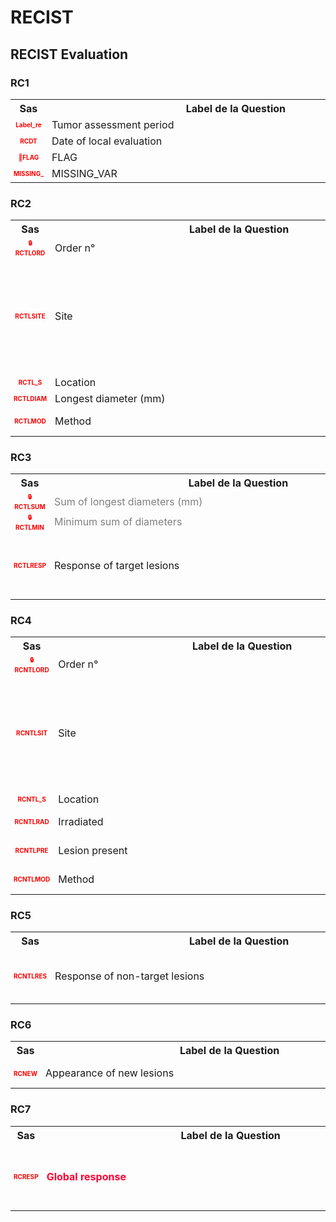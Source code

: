 # RECIST 
## RECIST Evaluation 
### RC1 

<table style='width:100%;'>
<tr>
<th style='width:50px; text-align:center;'><strong>Sas</strong></th>
<th style='width:600px; text-align:center;'><strong>&nbsp;&nbsp;&nbsp;&nbsp;&nbsp;&nbsp;&nbsp;&nbsp;&nbsp;&nbsp;&nbsp;&nbsp;&nbsp;&nbsp;&nbsp;&nbsp;&nbsp;&nbsp;&nbsp;&nbsp;&nbsp;&nbsp;&nbsp;&nbsp;&nbsp;&nbsp;&nbsp;&nbsp;&nbsp;&nbsp;&nbsp;&nbsp;&nbsp;&nbsp;&nbsp;&nbsp;&nbsp;&nbsp;&nbsp;&nbsp;&nbsp;&nbsp;&nbsp;&nbsp;&nbsp;&nbsp;&nbsp;&nbsp;&nbsp;&nbsp;Label&nbsp;de&nbsp;la&nbsp;Question&nbsp;&nbsp;&nbsp;&nbsp;&nbsp;&nbsp;&nbsp;&nbsp;&nbsp;&nbsp;&nbsp;&nbsp;&nbsp;&nbsp;&nbsp;&nbsp;&nbsp;&nbsp;&nbsp;&nbsp;&nbsp;&nbsp;&nbsp;&nbsp;&nbsp;&nbsp;&nbsp;&nbsp;&nbsp;&nbsp;&nbsp;&nbsp;&nbsp;&nbsp;&nbsp;&nbsp;&nbsp;&nbsp;&nbsp;&nbsp;&nbsp;&nbsp;&nbsp;&nbsp;&nbsp;&nbsp;&nbsp;&nbsp;&nbsp;&nbsp;</strong></th>
<th style='width:300px; text-align:center;'><strong>&nbsp;&nbsp;&nbsp;&nbsp;&nbsp;&nbsp;&nbsp;&nbsp;Check&nbsp;&nbsp;&nbsp;&nbsp;&nbsp;&nbsp;&nbsp;&nbsp;</strong></th>
<th style='width:300px; text-align:center;'><strong>&nbsp;&nbsp;&nbsp;&nbsp;&nbsp;&nbsp;&nbsp;&nbsp;Réponses&nbsp;possibles&nbsp;&nbsp;&nbsp;&nbsp;&nbsp;&nbsp;&nbsp;&nbsp;</strong></th>
</tr>
<tr>
 <tr> 
<td style='width:50px; text-align:center; color:red; font-size: 10px;'> <b> Label_re </b></td> 
 <td style='width:600px; text-align:left;'> Tumor assessment period</td>
 <td style='width:600px; text-align:left;'>   </td>
 <td style='width:300px; text-align:center;'> Char - 1 </td> 
 </tr>
 <tr> 
<td style='width:50px; text-align:center; color:red; font-size: 10px;'> <b> RCDT </b></td> 
 <td style='width:600px; text-align:left;'> Date of local evaluation</td>
 <td style='width:600px; text-align:left;'>   </td>
 <td style='width:300px; text-align:center;'> 📅 DD/MM/YYYY  </td> 
 </tr>
 <tr> 
<td style='width:50px; text-align:center; color:red; font-size: 10px;'> <b> 👻FLAG </b></td> 
 <td style='width:600px; text-align:left;'> FLAG</td>
 <td style='width:600px; text-align:left;'>  <details> <summary>1 EditCheck </summary><table><tr><td> Read Only:[Recist.*][RC1.*][FLAG]</td> </tr><tr> <td> <pre><code class='javascript'>#Action Expression 
true; 
#data Expression 
'1'; 
</code></pre> </td><td> </td> </tr></table></details> </td>
 <td style='width:300px; text-align:center;'> Char - 50 </td> 
 </tr>
 <tr> 
<td style='width:50px; text-align:center; color:red; font-size: 10px;'> <b> MISSING_ </b></td> 
 <td style='width:600px; text-align:left;'> MISSING_VAR</td>
 <td style='width:600px; text-align:left;'>   </td>
 <td style='width:300px; text-align:center;'> Num - 50 </td> 
 </tr>
</table>

### RC2 

<table style='width:100%;'>
<tr>
<th style='width:50px; text-align:center;'><strong>Sas</strong></th>
<th style='width:600px; text-align:center;'><strong>&nbsp;&nbsp;&nbsp;&nbsp;&nbsp;&nbsp;&nbsp;&nbsp;&nbsp;&nbsp;&nbsp;&nbsp;&nbsp;&nbsp;&nbsp;&nbsp;&nbsp;&nbsp;&nbsp;&nbsp;&nbsp;&nbsp;&nbsp;&nbsp;&nbsp;&nbsp;&nbsp;&nbsp;&nbsp;&nbsp;&nbsp;&nbsp;&nbsp;&nbsp;&nbsp;&nbsp;&nbsp;&nbsp;&nbsp;&nbsp;&nbsp;&nbsp;&nbsp;&nbsp;&nbsp;&nbsp;&nbsp;&nbsp;&nbsp;&nbsp;Label&nbsp;de&nbsp;la&nbsp;Question&nbsp;&nbsp;&nbsp;&nbsp;&nbsp;&nbsp;&nbsp;&nbsp;&nbsp;&nbsp;&nbsp;&nbsp;&nbsp;&nbsp;&nbsp;&nbsp;&nbsp;&nbsp;&nbsp;&nbsp;&nbsp;&nbsp;&nbsp;&nbsp;&nbsp;&nbsp;&nbsp;&nbsp;&nbsp;&nbsp;&nbsp;&nbsp;&nbsp;&nbsp;&nbsp;&nbsp;&nbsp;&nbsp;&nbsp;&nbsp;&nbsp;&nbsp;&nbsp;&nbsp;&nbsp;&nbsp;&nbsp;&nbsp;&nbsp;&nbsp;</strong></th>
<th style='width:300px; text-align:center;'><strong>&nbsp;&nbsp;&nbsp;&nbsp;&nbsp;&nbsp;&nbsp;&nbsp;Check&nbsp;&nbsp;&nbsp;&nbsp;&nbsp;&nbsp;&nbsp;&nbsp;</strong></th>
<th style='width:300px; text-align:center;'><strong>&nbsp;&nbsp;&nbsp;&nbsp;&nbsp;&nbsp;&nbsp;&nbsp;Réponses&nbsp;possibles&nbsp;&nbsp;&nbsp;&nbsp;&nbsp;&nbsp;&nbsp;&nbsp;</strong></th>
</tr>
<tr>
 <tr> 
<td style='width:50px; text-align:center; color:red; font-size: 10px;'> <b> 🔒RCTLORD </b></td> 
 <td style='width:600px; text-align:left;'> Order n°</td>
 <td style='width:600px; text-align:left;'>  <details> <summary>1 EditCheck </summary><table><tr><td> DVA:[Recist.*][RC2.*][RCTLORD]</td> </tr><tr> <td> <pre><code class='javascript'>#Action Expression 
!isEmpty([Recist.1][RC2.@][RCTLSITE]); 
#data Expression 
GroupInstanceNo; 
</code></pre> </td><td> </td> </tr></table></details> </td>
 <td style='width:300px; text-align:center;'> Char - 100 </td> 
 </tr>
 <tr> 
<td style='width:50px; text-align:center; color:red; font-size: 10px;'> <b> RCTLSITE </b></td> 
 <td style='width:600px; text-align:left;'> Site</td>
 <td style='width:600px; text-align:left;'>  <details> <summary>2 EditCheck </summary><table><tr><td> 7:[Recist.*][RC2.*][RCTLSITE]</td> </tr><tr> <td> <pre><code class='javascript'>#Action Expression 
FormInstanceNo>1; 
#data Expression 
 
</code></pre> </td><td> </td> </tr><tr><td> DVA:[Recist.*][RC2.*][RCTLSITE]</td> </tr><tr> <td> <pre><code class='javascript'>#Action Expression 
FormInstanceNo>1 && !isEmpty([Recist.1][RC2][RCTLSITE]); 
#data Expression 
[Recist.1][RC2.@][RCTLSITE]; 
</code></pre> </td><td> </td> </tr></table></details> </td>
 <td style='width:300px; text-align:center;'> 🔘 1 - <b>Colon</b> <br>🔘 2 - <b>Lung</b> <br>🔘 3 - <b>Liver</b> <br>🔘 4 - <b>Bone</b> <br>🔘 5 - <b>Brain</b> <br>🔘 6 - <b>Nodes</b> <br>🔘 7 - <b>Rectum</b> <br>🔘 8 - <b>Kidneys/Adrenals</b> <br>🔘 99 - <b>Other</b> <br> </td> 
 </tr>
 <tr> 
<td style='width:50px; text-align:center; color:red; font-size: 10px;'> <b> RCTL_S </b></td> 
 <td style='width:600px; text-align:left;'> Location</td>
 <td style='width:600px; text-align:left;'>  <details> <summary>2 EditCheck </summary><table><tr><td> DVA:[Recist.*][RC2.*][RCTL_S]</td> </tr><tr> <td> <pre><code class='javascript'>#Action Expression 
FormInstanceNo>1 && !isEmpty([Recist.1][RC2.@][RCTL_S]); 
#data Expression 
[Recist.1][RC2.@][RCTL_S]; 
</code></pre> </td><td> </td> </tr><tr><td> 7:[Recist.*][RC2.*][RCTL_S]</td> </tr><tr> <td> <pre><code class='javascript'>#Action Expression 
FormInstanceNo>1; 
#data Expression 
 
</code></pre> </td><td> </td> </tr></table></details> </td>
 <td style='width:300px; text-align:center;'> Char - 50 </td> 
 </tr>
 <tr> 
<td style='width:50px; text-align:center; color:red; font-size: 10px;'> <b> RCTLDIAM </b></td> 
 <td style='width:600px; text-align:left;'> Longest diameter (mm)</td>
 <td style='width:600px; text-align:left;'>  <details> <summary>2 EditCheck </summary><table><tr><td> 2:[Recist.*][RC2.*][RCTLDIAM]</td> </tr><tr> <td> <pre><code class='javascript'>#Action Expression 
!isEmpty([Recist.1][RC2.@][RCTLSITE]) && [Recist][RC3][RCTLRESP] != '5'; 
#data Expression 
 
</code></pre> </td><td> This item is required.</td> </tr><tr><td> Enabled:[Recist.*][RC2.*][RCTLDIAM]</td> </tr><tr> <td> <pre><code class='javascript'>#Action Expression 
!isEmpty([Recist.1][RC2.@][RCTLSITE]); 
#data Expression 
 
</code></pre> </td><td> </td> </tr></table></details> </td>
 <td style='width:300px; text-align:center;'> Num - 3 </td> 
 </tr>
 <tr> 
<td style='width:50px; text-align:center; color:red; font-size: 10px;'> <b> RCTLMOD </b></td> 
 <td style='width:600px; text-align:left;'> Method</td>
 <td style='width:600px; text-align:left;'>  <details> <summary>2 EditCheck </summary><table><tr><td> 2:[Recist.*][RC2.*][RCTLMOD]</td> </tr><tr> <td> <pre><code class='javascript'>#Action Expression 
[Recist][RC3][RCTLRESP] != '5' && !isEmpty([Recist.1][RC2.@][RCTLSITE]); 
#data Expression 
 
</code></pre> </td><td> This item is required.</td> </tr><tr><td> Enabled:[Recist.*][RC2.*][RCTLMOD]</td> </tr><tr> <td> <pre><code class='javascript'>#Action Expression 
!isEmpty([Recist.1][RC2.@][RCTLSITE]); 
#data Expression 
 
</code></pre> </td><td> </td> </tr></table></details> </td>
 <td style='width:300px; text-align:center;'> 🔘 1 - <b>CT SCAN</b> <br>🔘 2 - <b>MRI</b> <br> </td> 
 </tr>
</table>

### RC3 

<table style='width:100%;'>
<tr>
<th style='width:50px; text-align:center;'><strong>Sas</strong></th>
<th style='width:600px; text-align:center;'><strong>&nbsp;&nbsp;&nbsp;&nbsp;&nbsp;&nbsp;&nbsp;&nbsp;&nbsp;&nbsp;&nbsp;&nbsp;&nbsp;&nbsp;&nbsp;&nbsp;&nbsp;&nbsp;&nbsp;&nbsp;&nbsp;&nbsp;&nbsp;&nbsp;&nbsp;&nbsp;&nbsp;&nbsp;&nbsp;&nbsp;&nbsp;&nbsp;&nbsp;&nbsp;&nbsp;&nbsp;&nbsp;&nbsp;&nbsp;&nbsp;&nbsp;&nbsp;&nbsp;&nbsp;&nbsp;&nbsp;&nbsp;&nbsp;&nbsp;&nbsp;Label&nbsp;de&nbsp;la&nbsp;Question&nbsp;&nbsp;&nbsp;&nbsp;&nbsp;&nbsp;&nbsp;&nbsp;&nbsp;&nbsp;&nbsp;&nbsp;&nbsp;&nbsp;&nbsp;&nbsp;&nbsp;&nbsp;&nbsp;&nbsp;&nbsp;&nbsp;&nbsp;&nbsp;&nbsp;&nbsp;&nbsp;&nbsp;&nbsp;&nbsp;&nbsp;&nbsp;&nbsp;&nbsp;&nbsp;&nbsp;&nbsp;&nbsp;&nbsp;&nbsp;&nbsp;&nbsp;&nbsp;&nbsp;&nbsp;&nbsp;&nbsp;&nbsp;&nbsp;&nbsp;</strong></th>
<th style='width:300px; text-align:center;'><strong>&nbsp;&nbsp;&nbsp;&nbsp;&nbsp;&nbsp;&nbsp;&nbsp;Check&nbsp;&nbsp;&nbsp;&nbsp;&nbsp;&nbsp;&nbsp;&nbsp;</strong></th>
<th style='width:300px; text-align:center;'><strong>&nbsp;&nbsp;&nbsp;&nbsp;&nbsp;&nbsp;&nbsp;&nbsp;Réponses&nbsp;possibles&nbsp;&nbsp;&nbsp;&nbsp;&nbsp;&nbsp;&nbsp;&nbsp;</strong></th>
</tr>
<tr>
 <tr> 
<td style='width:50px; text-align:center; color:red; font-size: 10px;'> <b> 🔒RCTLSUM </b></td> 
 <td style='width:600px; text-align:left;'> <font color="#808080">Sum of longest diameters (mm)</font></td>
 <td style='width:600px; text-align:left;'>  <details> <summary>1 EditCheck </summary><table><tr><td> DVA:[Recist.*][RC3.*][RCTLSUM]</td> </tr><tr> <td> <pre><code class='javascript'>#Action Expression 
true; 
#data Expression 
var res = 0;
var resp = 0;

res = Number([Recist.@][RC2.1][RCTLDIAM]) + Number([Recist.@][RC2.2][RCTLDIAM])+ Number([Recist.@][RC2.3][RCTLDIAM]) + Number([Recist.@][RC2.4][RCTLDIAM]) + Number([Recist.@][RC2.5][RCTLDIAM]);

resp = [Recist][RC3][RCTLRESP];

if (resp == 5)
    '';
else if (res == 0)
    '0';
else
    res; 
</code></pre> </td><td> </td> </tr></table></details> </td>
 <td style='width:300px; text-align:center;'> Num - 4 </td> 
 </tr>
 <tr> 
<td style='width:50px; text-align:center; color:red; font-size: 10px;'> <b> 🔒RCTLMIN </b></td> 
 <td style='width:600px; text-align:left;'> <font color="#808080">Minimum sum of diameters</font></td>
 <td style='width:600px; text-align:left;'>  <details> <summary>2 EditCheck </summary><table><tr><td> 2:[Recist.*][RC3.*][RCTLMIN]</td> </tr><tr> <td> <pre><code class='javascript'>#Action Expression 
[Recist][RC3][RCTLRESP] != '5'; 
#data Expression 
 
</code></pre> </td><td> This item is required.</td> </tr><tr><td> DVA:[Recist.*][RC3.*][RCTLMIN]</td> </tr><tr> <td> <pre><code class='javascript'>#Action Expression 
true; 
#data Expression 
var res = 0;
var l1 =  [Recist.@][RC2.1][RCTLDIAM];
var l2 =  [Recist.@][RC2.2][RCTLDIAM];
var l3 =  [Recist.@][RC2.3][RCTLDIAM];
var l4 =  [Recist.@][RC2.4][RCTLDIAM];
var l5 =  [Recist.@][RC2.5][RCTLDIAM];

var l1p =  [Recist.1][RC2.1][RCTLDIAM];
var l2p =  [Recist.1][RC2.2][RCTLDIAM];
var l3p =  [Recist.1][RC2.3][RCTLDIAM];
var l4p =  [Recist.1][RC2.4][RCTLDIAM];
var l5p =  [Recist.1][RC2.5][RCTLDIAM];

res = Number([Recist.@][RC2.1][RCTLDIAM]) + Number([Recist.@][RC2.2][RCTLDIAM])+ Number([Recist.@][RC2.3][RCTLDIAM]) + Number([Recist.@][RC2.4][RCTLDIAM]) + Number([Recist.@][RC2.5][RCTLDIAM]);

if ([Recist.<][RC3][RCTLMIN]<res  
|| ( isEmpty(l1) && !isEmpty(l1p))
|| ( isEmpty(l2) && !isEmpty(l2p))
|| ( isEmpty(l3) && !isEmpty(l3p))
|| ( isEmpty(l4) && !isEmpty(l4p))
|| ( isEmpty(l5) && !isEmpty(l5p))
 )[Recist.<][RC3][RCTLMIN];

else res; 
</code></pre> </td><td> </td> </tr></table></details> </td>
 <td style='width:300px; text-align:center;'> Num - 5 </td> 
 </tr>
 <tr> 
<td style='width:50px; text-align:center; color:red; font-size: 10px;'> <b> RCTLRESP </b></td> 
 <td style='width:600px; text-align:left;'> Response of target lesions</td>
 <td style='width:600px; text-align:left;'>  <details> <summary>7 EditCheck </summary><table><tr><td> Valid:[Recist.*][RC3.*][RCTLRESP]</td> </tr><tr> <td> <pre><code class='javascript'>#Action Expression 
var res=true;
if ([Recist][RC3][RCTLRESP]==1) {
if(
( [Recist][RC2.1][RCTLSITE]=='6' && [Recist][RC2.1][RCTLDIAM]>9 ) 
||
([Recist][RC2.1][RCTLSITE]!='6' && !isEmpty([Recist][RC2.1][RCTLSITE]) && 
[Recist][RC2.1][RCTLDIAM]>0 )  )res=false;

else if(
( [Recist][RC2.2][RCTLSITE]=='6' && [Recist][RC2.2][RCTLDIAM]>9 ) 
||
([Recist][RC2.2][RCTLSITE]!='6' && !isEmpty([Recist][RC2.2][RCTLSITE]) && 
[Recist][RC2.2][RCTLDIAM]>0 )  )res=false;

else if(
( [Recist][RC2.3][RCTLSITE]=='6' && [Recist][RC2.3][RCTLDIAM]>9 ) 
||
([Recist][RC2.3][RCTLSITE]!='6' && !isEmpty([Recist][RC2.3][RCTLSITE]) && 
[Recist][RC2.3][RCTLDIAM]>0 )  )res=false;

else if(
( [Recist][RC2.4][RCTLSITE]=='6' && [Recist][RC2.4][RCTLDIAM]>9 ) 
||
([Recist][RC2.4][RCTLSITE]!='6' && !isEmpty([Recist][RC2.4][RCTLSITE]) && 
[Recist][RC2.4][RCTLDIAM]>0 )  )res=false;


else if(
( [Recist][RC2.5][RCTLSITE]=='6' && [Recist][RC2.5][RCTLDIAM]>9 ) 
||
([Recist][RC2.5][RCTLSITE]!='6' && !isEmpty([Recist][RC2.5][RCTLSITE]) && 
[Recist][RC2.5][RCTLDIAM]>0 )  )res=false;
}



res; 
#data Expression 
 
</code></pre> </td><td> Sum of longest diameters has to be 0 for a complete response, actualy the sum is [Recist][RC3][RCTLSUM] . Please correct.</td> </tr><tr><td> Valid:[Recist.*][RC3.*][RCTLRESP]</td> </tr><tr> <td> <pre><code class='javascript'>#Action Expression 
var sbaseline = Number([Recist.1][RC3][RCTLSUM]);
var sactuel = Number([Recist.@][RC3][RCTLSUM]);

if ( ( (1 -(sactuel / sbaseline) >= 0.3)  && [Recist][RC3][RCTLRESP]=='2') ||
([Recist][RC3][RCTLRESP]!='2') ) true;
else false; 
#data Expression 
 
</code></pre> </td><td> Sum on longest lesion has to decrease at least 30 % from baseline assessment to be evaluate as partial response, please verify.</td> </tr><tr><td> Valid:[Recist.*][RC3.*][RCTLRESP]</td> </tr><tr> <td> <pre><code class='javascript'>#Action Expression 
((Number([Recist.@][RC3][RCTLSUM]) / Number([Recist.@][RC3][RCTLMIN]) -1 )>=0.2   


&& [Recist.@][RC3][RCTLRESP]=='4' ) || [Recist.@][RC3][RCTLRESP] !='4' || [Recist.@][RC6][RCNEW] != '0'; 
#data Expression 
 
</code></pre> </td><td> An increase from Nadir to the sum is expected from 20 % (or appearance of new lesions), please verify.</td> </tr><tr><td> 21:[Recist.*][RC3.*][RCTLRESP]</td> </tr><tr> <td> <pre><code class='javascript'>#Action Expression 
FormInstanceNo == '1'; 
#data Expression 
 
</code></pre> </td><td> </td> </tr><tr><td> Valid:[Recist.*][RC3.*][RCTLRESP]</td> </tr><tr> <td> <pre><code class='javascript'>#Action Expression 
[Recist][RC3][RCTLRESP]==5 || 
(
( isEmpty([Recist][RC2.1][RCTLSITE]) ||
 ( !isEmpty([Recist][RC2.1][RCTLSITE]) && !isEmpty([Recist][RC2.1][RCTLDIAM]) ))
&&
( isEmpty([Recist][RC2.2][RCTLSITE]) ||
 ( !isEmpty([Recist][RC2.2][RCTLSITE]) && !isEmpty([Recist][RC2.2][RCTLDIAM]) ))
&&
( isEmpty([Recist][RC2.3][RCTLSITE]) ||
 ( !isEmpty([Recist][RC2.3][RCTLSITE]) && !isEmpty([Recist][RC2.3][RCTLDIAM]) ))
&&
( isEmpty([Recist][RC2.4][RCTLSITE]) ||
 ( !isEmpty([Recist][RC2.4][RCTLSITE]) && !isEmpty([Recist][RC2.4][RCTLDIAM]) ))
&&
( isEmpty([Recist][RC2.5][RCTLSITE]) ||
 ( !isEmpty([Recist][RC2.5][RCTLSITE]) && !isEmpty([Recist][RC2.5][RCTLDIAM]) ))
) 
#data Expression 
 
</code></pre> </td><td> A diameter is missing, please fill out or select "Not evaluable".</td> </tr><tr><td> Valid:[Recist.*][RC3.*][RCTLRESP]</td> </tr><tr> <td> <pre><code class='javascript'>#Action Expression 
var res=false;
if ([Recist][RC3][RCTLRESP]!='5' ) res=true;  

if (!isEmpty([Recist][RC2.1][RCTLSITE]) && isEmpty([Recist][RC2.1][RCTLDIAM])) res=true;
if (!isEmpty([Recist][RC2.2][RCTLSITE]) && isEmpty([Recist][RC2.2][RCTLDIAM])) res=true;
if (!isEmpty([Recist][RC2.3][RCTLSITE]) && isEmpty([Recist][RC2.3][RCTLDIAM]))res=true;
if (!isEmpty([Recist][RC2.4][RCTLSITE]) && isEmpty([Recist][RC2.4][RCTLDIAM])) res=true;
if (!isEmpty([Recist][RC2.5][RCTLSITE]) && isEmpty([Recist][RC2.5][RCTLDIAM])) res=true;


res; 
#data Expression 
 
</code></pre> </td><td> All the target are evaluated, the patient is evaluable, please correct.</td> </tr><tr><td> Valid:[Recist.*][RC3.*][RCTLRESP]</td> </tr><tr> <td> <pre><code class='javascript'>#Action Expression 
var res=false;
if ([Recist][RC3][RCTLRESP] =='1' ) res=true;  

else if ([Recist][RC3][RCTLSUM] != '0') res=true;
else res=false; 
#data Expression 
 
</code></pre> </td><td> If the sum of longest diameters is 0, the response should be "Complete response". Please correct.</td> </tr></table></details> </td>
 <td style='width:300px; text-align:center;'> 🔘 1 - <b>Complete response</b> <br>🔘 2 - <b>Partial response</b> <br>🔘 3 - <b>Stable disease</b> <br>🔘 4 - <b>Progressive disease</b> <br>🔘 5 - <b>Not evaluable</b> <br> </td> 
 </tr>
</table>

### RC4 

<table style='width:100%;'>
<tr>
<th style='width:50px; text-align:center;'><strong>Sas</strong></th>
<th style='width:600px; text-align:center;'><strong>&nbsp;&nbsp;&nbsp;&nbsp;&nbsp;&nbsp;&nbsp;&nbsp;&nbsp;&nbsp;&nbsp;&nbsp;&nbsp;&nbsp;&nbsp;&nbsp;&nbsp;&nbsp;&nbsp;&nbsp;&nbsp;&nbsp;&nbsp;&nbsp;&nbsp;&nbsp;&nbsp;&nbsp;&nbsp;&nbsp;&nbsp;&nbsp;&nbsp;&nbsp;&nbsp;&nbsp;&nbsp;&nbsp;&nbsp;&nbsp;&nbsp;&nbsp;&nbsp;&nbsp;&nbsp;&nbsp;&nbsp;&nbsp;&nbsp;&nbsp;Label&nbsp;de&nbsp;la&nbsp;Question&nbsp;&nbsp;&nbsp;&nbsp;&nbsp;&nbsp;&nbsp;&nbsp;&nbsp;&nbsp;&nbsp;&nbsp;&nbsp;&nbsp;&nbsp;&nbsp;&nbsp;&nbsp;&nbsp;&nbsp;&nbsp;&nbsp;&nbsp;&nbsp;&nbsp;&nbsp;&nbsp;&nbsp;&nbsp;&nbsp;&nbsp;&nbsp;&nbsp;&nbsp;&nbsp;&nbsp;&nbsp;&nbsp;&nbsp;&nbsp;&nbsp;&nbsp;&nbsp;&nbsp;&nbsp;&nbsp;&nbsp;&nbsp;&nbsp;&nbsp;</strong></th>
<th style='width:300px; text-align:center;'><strong>&nbsp;&nbsp;&nbsp;&nbsp;&nbsp;&nbsp;&nbsp;&nbsp;Check&nbsp;&nbsp;&nbsp;&nbsp;&nbsp;&nbsp;&nbsp;&nbsp;</strong></th>
<th style='width:300px; text-align:center;'><strong>&nbsp;&nbsp;&nbsp;&nbsp;&nbsp;&nbsp;&nbsp;&nbsp;Réponses&nbsp;possibles&nbsp;&nbsp;&nbsp;&nbsp;&nbsp;&nbsp;&nbsp;&nbsp;</strong></th>
</tr>
<tr>
 <tr> 
<td style='width:50px; text-align:center; color:red; font-size: 10px;'> <b> 🔒RCNTLORD </b></td> 
 <td style='width:600px; text-align:left;'> Order n°</td>
 <td style='width:600px; text-align:left;'>  <details> <summary>1 EditCheck </summary><table><tr><td> DVA:[Recist.*][RC4.*][RCNTLORD]</td> </tr><tr> <td> <pre><code class='javascript'>#Action Expression 
!isEmpty([Recist.1][RC4][RCNTLSIT]); 
#data Expression 
GroupInstanceNo; 
</code></pre> </td><td> </td> </tr></table></details> </td>
 <td style='width:300px; text-align:center;'> Char - 100 </td> 
 </tr>
 <tr> 
<td style='width:50px; text-align:center; color:red; font-size: 10px;'> <b> RCNTLSIT </b></td> 
 <td style='width:600px; text-align:left;'> Site</td>
 <td style='width:600px; text-align:left;'>  <details> <summary>2 EditCheck </summary><table><tr><td> 7:[Recist.*][RC4.*][RCNTLSIT]</td> </tr><tr> <td> <pre><code class='javascript'>#Action Expression 
FormInstanceNo>1; 
#data Expression 
 
</code></pre> </td><td> </td> </tr><tr><td> DVA:[Recist.*][RC4.*][RCNTLSIT]</td> </tr><tr> <td> <pre><code class='javascript'>#Action Expression 
FormInstanceNo>1 && !isEmpty([Recist.1][RC4.@][RCNTLSIT]); 
#data Expression 
[Recist.1][RC4.@][RCNTLSIT]; 
</code></pre> </td><td> </td> </tr></table></details> </td>
 <td style='width:300px; text-align:center;'> 🔘 1 - <b>Colon</b> <br>🔘 2 - <b>Lung</b> <br>🔘 3 - <b>Liver</b> <br>🔘 4 - <b>Bone</b> <br>🔘 5 - <b>Brain</b> <br>🔘 6 - <b>Nodes</b> <br>🔘 7 - <b>Rectum</b> <br>🔘 8 - <b>Kidneys/Adrenals</b> <br>🔘 99 - <b>Other</b> <br> </td> 
 </tr>
 <tr> 
<td style='width:50px; text-align:center; color:red; font-size: 10px;'> <b> RCNTL_S </b></td> 
 <td style='width:600px; text-align:left;'> Location</td>
 <td style='width:600px; text-align:left;'>  <details> <summary>2 EditCheck </summary><table><tr><td> 7:[Recist.*][RC4.*][RCNTL_S]</td> </tr><tr> <td> <pre><code class='javascript'>#Action Expression 
FormInstanceNo>1; 
#data Expression 
 
</code></pre> </td><td> </td> </tr><tr><td> DVA:[Recist.*][RC4.*][RCNTL_S]</td> </tr><tr> <td> <pre><code class='javascript'>#Action Expression 
!isEmpty([Recist.1][RC4.@][RCNTL_S]) && FormInstanceNo>1; 
#data Expression 
[Recist.1][RC4.@][RCNTL_S]; 
</code></pre> </td><td> </td> </tr></table></details> </td>
 <td style='width:300px; text-align:center;'> Char - 50 </td> 
 </tr>
 <tr> 
<td style='width:50px; text-align:center; color:red; font-size: 10px;'> <b> RCNTLRAD </b></td> 
 <td style='width:600px; text-align:left;'> Irradiated</td>
 <td style='width:600px; text-align:left;'>  <details> <summary>2 EditCheck </summary><table><tr><td> 2:[Recist.*][RC4.*][RCNTLRAD]</td> </tr><tr> <td> <pre><code class='javascript'>#Action Expression 
[Recist][RC5][RCNTLRES] != '4' && !isEmpty([Recist.1][RC4.@][RCNTLSIT]); 
#data Expression 
 
</code></pre> </td><td> This item is required.</td> </tr><tr><td> Enabled:[Recist.*][RC4.*][RCNTLRAD]</td> </tr><tr> <td> <pre><code class='javascript'>#Action Expression 
!isEmpty([Recist.1][RC4.@][RCNTLSIT]); 
#data Expression 
 
</code></pre> </td><td> </td> </tr></table></details> </td>
 <td style='width:300px; text-align:center;'> 🔘 1 - <b>Yes</b> <br>🔘 0 - <b>No</b> <br> </td> 
 </tr>
 <tr> 
<td style='width:50px; text-align:center; color:red; font-size: 10px;'> <b> RCNTLPRE </b></td> 
 <td style='width:600px; text-align:left;'> Lesion present</td>
 <td style='width:600px; text-align:left;'>  <details> <summary>2 EditCheck </summary><table><tr><td> 2:[Recist.*][RC4.*][RCNTLPRE]</td> </tr><tr> <td> <pre><code class='javascript'>#Action Expression 
[Recist][RC5][RCNTLRES] != '4' && !isEmpty([Recist.1][RC4.@][RCNTLSIT]); 
#data Expression 
 
</code></pre> </td><td> This item is required.</td> </tr><tr><td> Enabled:[Recist.*][RC4.*][RCNTLPRE]</td> </tr><tr> <td> <pre><code class='javascript'>#Action Expression 
!isEmpty([Recist.1][RC4.@][RCNTLSIT]); 
#data Expression 
 
</code></pre> </td><td> </td> </tr></table></details> </td>
 <td style='width:300px; text-align:center;'> 🔘 1 - <b>Yes</b> <br>🔘 0 - <b>No</b> <br> </td> 
 </tr>
 <tr> 
<td style='width:50px; text-align:center; color:red; font-size: 10px;'> <b> RCNTLMOD </b></td> 
 <td style='width:600px; text-align:left;'> Method</td>
 <td style='width:600px; text-align:left;'>  <details> <summary>2 EditCheck </summary><table><tr><td> 2:[Recist.*][RC4.*][RCNTLMOD]</td> </tr><tr> <td> <pre><code class='javascript'>#Action Expression 
[Recist][RC5][RCNTLRES] != '4' && !isEmpty([Recist.1][RC4.@][RCNTLSIT]); 
#data Expression 
 
</code></pre> </td><td> This item is required.</td> </tr><tr><td> Enabled:[Recist.*][RC4.*][RCNTLMOD]</td> </tr><tr> <td> <pre><code class='javascript'>#Action Expression 
!isEmpty([Recist.1][RC4.@][RCNTLSIT]); 
#data Expression 
 
</code></pre> </td><td> </td> </tr></table></details> </td>
 <td style='width:300px; text-align:center;'> 🔘 1 - <b>CT SCAN</b> <br>🔘 2 - <b>MRI</b> <br> </td> 
 </tr>
</table>

### RC5 

<table style='width:100%;'>
<tr>
<th style='width:50px; text-align:center;'><strong>Sas</strong></th>
<th style='width:600px; text-align:center;'><strong>&nbsp;&nbsp;&nbsp;&nbsp;&nbsp;&nbsp;&nbsp;&nbsp;&nbsp;&nbsp;&nbsp;&nbsp;&nbsp;&nbsp;&nbsp;&nbsp;&nbsp;&nbsp;&nbsp;&nbsp;&nbsp;&nbsp;&nbsp;&nbsp;&nbsp;&nbsp;&nbsp;&nbsp;&nbsp;&nbsp;&nbsp;&nbsp;&nbsp;&nbsp;&nbsp;&nbsp;&nbsp;&nbsp;&nbsp;&nbsp;&nbsp;&nbsp;&nbsp;&nbsp;&nbsp;&nbsp;&nbsp;&nbsp;&nbsp;&nbsp;Label&nbsp;de&nbsp;la&nbsp;Question&nbsp;&nbsp;&nbsp;&nbsp;&nbsp;&nbsp;&nbsp;&nbsp;&nbsp;&nbsp;&nbsp;&nbsp;&nbsp;&nbsp;&nbsp;&nbsp;&nbsp;&nbsp;&nbsp;&nbsp;&nbsp;&nbsp;&nbsp;&nbsp;&nbsp;&nbsp;&nbsp;&nbsp;&nbsp;&nbsp;&nbsp;&nbsp;&nbsp;&nbsp;&nbsp;&nbsp;&nbsp;&nbsp;&nbsp;&nbsp;&nbsp;&nbsp;&nbsp;&nbsp;&nbsp;&nbsp;&nbsp;&nbsp;&nbsp;&nbsp;</strong></th>
<th style='width:300px; text-align:center;'><strong>&nbsp;&nbsp;&nbsp;&nbsp;&nbsp;&nbsp;&nbsp;&nbsp;Check&nbsp;&nbsp;&nbsp;&nbsp;&nbsp;&nbsp;&nbsp;&nbsp;</strong></th>
<th style='width:300px; text-align:center;'><strong>&nbsp;&nbsp;&nbsp;&nbsp;&nbsp;&nbsp;&nbsp;&nbsp;Réponses&nbsp;possibles&nbsp;&nbsp;&nbsp;&nbsp;&nbsp;&nbsp;&nbsp;&nbsp;</strong></th>
</tr>
<tr>
 <tr> 
<td style='width:50px; text-align:center; color:red; font-size: 10px;'> <b> RCNTLRES </b></td> 
 <td style='width:600px; text-align:left;'> Response of non-target lesions</td>
 <td style='width:600px; text-align:left;'>  <details> <summary>2 EditCheck </summary><table><tr><td> Valid:[Recist.*][RC5.*][RCNTLRES]</td> </tr><tr> <td> <pre><code class='javascript'>#Action Expression 
var arr=[Recist.@][RC4][RCNTLPRE].ALL;
(arrayAllNos(arr) && [Recist.@][RC5][RCNTLRES]=='1' )||[Recist.@][RC5][RCNTLRES] != '1' 
#data Expression 
 
</code></pre> </td><td> All non target lesion has to be absent for a complete response, please correct.</td> </tr><tr><td> Valid:[Recist.*][RC5.*][RCNTLRES]</td> </tr><tr> <td> <pre><code class='javascript'>#Action Expression 
var arr=[Recist.@][RC4][RCNTLPRE].ALL;
(arrayAllNos(arr) && [Recist.@][RC5][RCNTLRES] == '1') || !arrayAllNos(arr) || arrayAnyEmpty(arr); 
#data Expression 
 
</code></pre> </td><td> Since all non lesion target is absent, response expected is "Complete response", please correct.</td> </tr></table></details> </td>
 <td style='width:300px; text-align:center;'> 🔘 1 - <b>Complete response</b> <br>🔘 2 - <b>Non-CR / Non-PD</b> <br>🔘 3 - <b>Progressive disease</b> <br>🔘 4 - <b>Not evaluable</b> <br> </td> 
 </tr>
</table>

### RC6 

<table style='width:100%;'>
<tr>
<th style='width:50px; text-align:center;'><strong>Sas</strong></th>
<th style='width:600px; text-align:center;'><strong>&nbsp;&nbsp;&nbsp;&nbsp;&nbsp;&nbsp;&nbsp;&nbsp;&nbsp;&nbsp;&nbsp;&nbsp;&nbsp;&nbsp;&nbsp;&nbsp;&nbsp;&nbsp;&nbsp;&nbsp;&nbsp;&nbsp;&nbsp;&nbsp;&nbsp;&nbsp;&nbsp;&nbsp;&nbsp;&nbsp;&nbsp;&nbsp;&nbsp;&nbsp;&nbsp;&nbsp;&nbsp;&nbsp;&nbsp;&nbsp;&nbsp;&nbsp;&nbsp;&nbsp;&nbsp;&nbsp;&nbsp;&nbsp;&nbsp;&nbsp;Label&nbsp;de&nbsp;la&nbsp;Question&nbsp;&nbsp;&nbsp;&nbsp;&nbsp;&nbsp;&nbsp;&nbsp;&nbsp;&nbsp;&nbsp;&nbsp;&nbsp;&nbsp;&nbsp;&nbsp;&nbsp;&nbsp;&nbsp;&nbsp;&nbsp;&nbsp;&nbsp;&nbsp;&nbsp;&nbsp;&nbsp;&nbsp;&nbsp;&nbsp;&nbsp;&nbsp;&nbsp;&nbsp;&nbsp;&nbsp;&nbsp;&nbsp;&nbsp;&nbsp;&nbsp;&nbsp;&nbsp;&nbsp;&nbsp;&nbsp;&nbsp;&nbsp;&nbsp;&nbsp;</strong></th>
<th style='width:300px; text-align:center;'><strong>&nbsp;&nbsp;&nbsp;&nbsp;&nbsp;&nbsp;&nbsp;&nbsp;Check&nbsp;&nbsp;&nbsp;&nbsp;&nbsp;&nbsp;&nbsp;&nbsp;</strong></th>
<th style='width:300px; text-align:center;'><strong>&nbsp;&nbsp;&nbsp;&nbsp;&nbsp;&nbsp;&nbsp;&nbsp;Réponses&nbsp;possibles&nbsp;&nbsp;&nbsp;&nbsp;&nbsp;&nbsp;&nbsp;&nbsp;</strong></th>
</tr>
<tr>
 <tr> 
<td style='width:50px; text-align:center; color:red; font-size: 10px;'> <b> RCNEW </b></td> 
 <td style='width:600px; text-align:left;'> Appearance of new lesions</td>
 <td style='width:600px; text-align:left;'>   </td>
 <td style='width:300px; text-align:center;'> 🔘 1 - <b>Yes</b> <br>🔘 0 - <b>No</b> <br> </td> 
 </tr>
</table>

### RC7 

<table style='width:100%;'>
<tr>
<th style='width:50px; text-align:center;'><strong>Sas</strong></th>
<th style='width:600px; text-align:center;'><strong>&nbsp;&nbsp;&nbsp;&nbsp;&nbsp;&nbsp;&nbsp;&nbsp;&nbsp;&nbsp;&nbsp;&nbsp;&nbsp;&nbsp;&nbsp;&nbsp;&nbsp;&nbsp;&nbsp;&nbsp;&nbsp;&nbsp;&nbsp;&nbsp;&nbsp;&nbsp;&nbsp;&nbsp;&nbsp;&nbsp;&nbsp;&nbsp;&nbsp;&nbsp;&nbsp;&nbsp;&nbsp;&nbsp;&nbsp;&nbsp;&nbsp;&nbsp;&nbsp;&nbsp;&nbsp;&nbsp;&nbsp;&nbsp;&nbsp;&nbsp;Label&nbsp;de&nbsp;la&nbsp;Question&nbsp;&nbsp;&nbsp;&nbsp;&nbsp;&nbsp;&nbsp;&nbsp;&nbsp;&nbsp;&nbsp;&nbsp;&nbsp;&nbsp;&nbsp;&nbsp;&nbsp;&nbsp;&nbsp;&nbsp;&nbsp;&nbsp;&nbsp;&nbsp;&nbsp;&nbsp;&nbsp;&nbsp;&nbsp;&nbsp;&nbsp;&nbsp;&nbsp;&nbsp;&nbsp;&nbsp;&nbsp;&nbsp;&nbsp;&nbsp;&nbsp;&nbsp;&nbsp;&nbsp;&nbsp;&nbsp;&nbsp;&nbsp;&nbsp;&nbsp;</strong></th>
<th style='width:300px; text-align:center;'><strong>&nbsp;&nbsp;&nbsp;&nbsp;&nbsp;&nbsp;&nbsp;&nbsp;Check&nbsp;&nbsp;&nbsp;&nbsp;&nbsp;&nbsp;&nbsp;&nbsp;</strong></th>
<th style='width:300px; text-align:center;'><strong>&nbsp;&nbsp;&nbsp;&nbsp;&nbsp;&nbsp;&nbsp;&nbsp;Réponses&nbsp;possibles&nbsp;&nbsp;&nbsp;&nbsp;&nbsp;&nbsp;&nbsp;&nbsp;</strong></th>
</tr>
<tr>
 <tr> 
<td style='width:50px; text-align:center; color:red; font-size: 10px;'> <b> RCRESP </b></td> 
 <td style='width:600px; text-align:left;'> <b><font color="#ff0033">Global response</font></b></td>
 <td style='width:600px; text-align:left;'>  <details> <summary>7 EditCheck </summary><table><tr><td> Valid:[Recist.*][RC7.*][RCRESP]</td> </tr><tr> <td> <pre><code class='javascript'>#Action Expression 
var res=true;

if ([Recist][RC3][RCTLRESP] !='5' 
     && [Recist][RC6][RCNEW] != '1' 
     && [Recist][RC7][RCRESP] == '5') res=false;  

res; 
#data Expression 
 
</code></pre> </td><td> The global response should be evaluable, please verify the results entered.</td> </tr><tr><td> Valid:[Recist.*][RC7.*][RCRESP]</td> </tr><tr> <td> <pre><code class='javascript'>#Action Expression 
var res=true;

if ([Recist][RC3][RCTLRESP] =='5' 
      && [Recist][RC5][RCNTLRES] != '3' 
      && [Recist][RC6][RCNEW] != '1' 
      && [Recist][RC7][RCRESP] != '5') res=false;  

res; 
#data Expression 
 
</code></pre> </td><td> The global response should not be evaluable, please verify the results entered.</td> </tr><tr><td> Valid:[Recist.*][RC7.*][RCRESP]</td> </tr><tr> <td> <pre><code class='javascript'>#Action Expression 
var res=true;

if ( [Recist][RC6][RCNEW] == '1' 
     && [Recist][RC7][RCRESP] != '4') res=false;  

res; 
#data Expression 
 
</code></pre> </td><td> New lesions has appear on the patient. The global response should be "Progressive disease".
please verify the results entered.</td> </tr><tr><td> Valid:[Recist.*][RC7.*][RCRESP]</td> </tr><tr> <td> <pre><code class='javascript'>#Action Expression 
var res=true;

if ( ([Recist][RC3][RCTLRESP] == '4' || [Recist][RC5][RCNTLRES] == '3') 
       && ([Recist][RC7][RCRESP] != '4') ) res=false;  

res; 
#data Expression 
 
</code></pre> </td><td> The global response should be "Progressive disease", please verify the results entered.</td> </tr><tr><td> Valid:[Recist.*][RC7.*][RCRESP]</td> </tr><tr> <td> <pre><code class='javascript'>#Action Expression 
var res=true;

if ([Recist][RC3][RCTLRESP] == '1' 
     && [Recist][RC5][RCNTLRES] == '1' 
     && [Recist][RC6][RCNEW] != '1' 
     && [Recist][RC7][RCRESP] != '1') res=false;  

res; 
#data Expression 
 
</code></pre> </td><td> The global response should be "Complete response", please verify the results entered.</td> </tr><tr><td> Valid:[Recist.*][RC7.*][RCRESP]</td> </tr><tr> <td> <pre><code class='javascript'>#Action Expression 
var res=true;

if ([Recist][RC3][RCTLRESP] == '3'
     && [Recist][RC5][RCNTLRES] != '2'
     && [Recist][RC6][RCNEW] != '1' 
     && [Recist][RC7][RCRESP] != '3') res=false;  


if ([Recist][RC3][RCTLRESP] == '3'
     && [Recist][RC5][RCNTLRES] != '4'
     && [Recist][RC6][RCNEW] != '1' 
     && [Recist][RC7][RCRESP] != '3') res=false;  


res; 
#data Expression 
 
</code></pre> </td><td> The global response should be "Stable disease", please verify the results entered.</td> </tr><tr><td> Valid:[Recist.*][RC7.*][RCRESP]</td> </tr><tr> <td> <pre><code class='javascript'>#Action Expression 
var res=true;

if ([Recist][RC3][RCTLRESP] == '1'
     && [Recist][RC5][RCNTLRES] == '2'
     && [Recist][RC6][RCNEW] != '1' 
     && [Recist][RC7][RCRESP] != '2') res=false;  

if ([Recist][RC3][RCTLRESP] == '1'
     && [Recist][RC5][RCNTLRES] == '4'
     && [Recist][RC6][RCNEW] != '1' 
     && [Recist][RC7][RCRESP] != '2') res=false;  

if ([Recist][RC3][RCTLRESP] == '2'
     && [Recist][RC5][RCNTLRES] != '3'
     && [Recist][RC6][RCNEW] != '1' 
     && [Recist][RC7][RCRESP] != '2') res=false;  

res; 
#data Expression 
 
</code></pre> </td><td> The global response should be "Partial response", please verify the results entered.</td> </tr></table></details> </td>
 <td style='width:300px; text-align:center;'> 🔘 1 - <b>Complete response</b> <br>🔘 2 - <b>Partial response</b> <br>🔘 3 - <b>Stable disease</b> <br>🔘 4 - <b>Progressive disease</b> <br>🔘 5 - <b>Not evaluable</b> <br> </td> 
 </tr>
</table>

